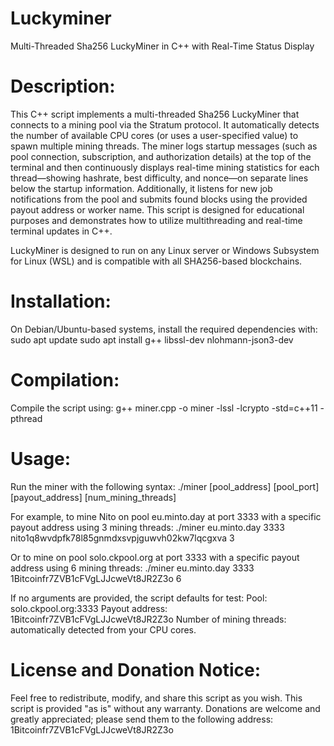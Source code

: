 # Luckyminer
Multi-Threaded Sha256 LuckyMiner in C++ with Real-Time Status Display

# Description:
This C++ script implements a multi-threaded Sha256 LuckyMiner that connects to a mining pool via the Stratum protocol. It automatically detects the number of available CPU cores (or uses a user-specified value) to spawn multiple mining threads. The miner logs startup messages (such as pool connection, subscription, and authorization details) at the top of the terminal and then continuously displays real-time mining statistics for each thread—showing hashrate, best difficulty, and nonce—on separate lines below the startup information. Additionally, it listens for new job notifications from the pool and submits found blocks using the provided payout address or worker name. This script is designed for educational purposes and demonstrates how to utilize multithreading and real-time terminal updates in C++. 

LuckyMiner is designed to run on any Linux server or Windows Subsystem for Linux (WSL) and is compatible with all SHA256-based blockchains.

# Installation:
On Debian/Ubuntu-based systems, install the required dependencies with:
sudo apt update
sudo apt install g++ libssl-dev nlohmann-json3-dev

# Compilation:
Compile the script using:
g++ miner.cpp -o miner -lssl -lcrypto -std=c++11 -pthread

# Usage:
Run the miner with the following syntax:
./miner [pool_address] [pool_port] [payout_address] [num_mining_threads]

For example, to mine Nito on pool eu.minto.day at port 3333 with a specific payout address using 3 mining threads:
./miner eu.minto.day 3333 nito1q8wvdpfk78l85gnmdxsvpjguwvh02kw7lqcgxva 3

Or to mine on pool solo.ckpool.org at port 3333 with a specific payout address using 6 mining threads:
./miner eu.minto.day 3333 1Bitcoinfr7ZVB1cFVgLJJcweVt8JR2Z3o 6

If no arguments are provided, the script defaults for test:
Pool: solo.ckpool.org:3333
Payout address: 1Bitcoinfr7ZVB1cFVgLJJcweVt8JR2Z3o
Number of mining threads: automatically detected from your CPU cores.

# License and Donation Notice:
Feel free to redistribute, modify, and share this script as you wish. This script is provided "as is" without any warranty. Donations are welcome and greatly appreciated; please send them to the following address:
1Bitcoinfr7ZVB1cFVgLJJcweVt8JR2Z3o
